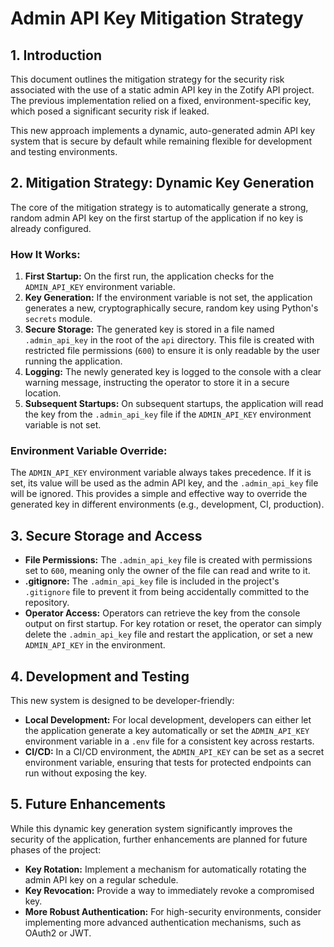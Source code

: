 # Admin API Key Mitigation Strategy

## 1. Introduction

This document outlines the mitigation strategy for the security risk associated with the use of a static admin API key in the Zotify API project. The previous implementation relied on a fixed, environment-specific key, which posed a significant security risk if leaked.

This new approach implements a dynamic, auto-generated admin API key system that is secure by default while remaining flexible for development and testing environments.

## 2. Mitigation Strategy: Dynamic Key Generation

The core of the mitigation strategy is to automatically generate a strong, random admin API key on the first startup of the application if no key is already configured.

### How It Works:

1.  **First Startup:** On the first run, the application checks for the `ADMIN_API_KEY` environment variable.
2.  **Key Generation:** If the environment variable is not set, the application generates a new, cryptographically secure, random key using Python's `secrets` module.
3.  **Secure Storage:** The generated key is stored in a file named `.admin_api_key` in the root of the `api` directory. This file is created with restricted file permissions (`600`) to ensure it is only readable by the user running the application.
4.  **Logging:** The newly generated key is logged to the console with a clear warning message, instructing the operator to store it in a secure location.
5.  **Subsequent Startups:** On subsequent startups, the application will read the key from the `.admin_api_key` file if the `ADMIN_API_KEY` environment variable is not set.

### Environment Variable Override:

The `ADMIN_API_KEY` environment variable always takes precedence. If it is set, its value will be used as the admin API key, and the `.admin_api_key` file will be ignored. This provides a simple and effective way to override the generated key in different environments (e.g., development, CI, production).

## 3. Secure Storage and Access

*   **File Permissions:** The `.admin_api_key` file is created with permissions set to `600`, meaning only the owner of the file can read and write to it.
*   **.gitignore:** The `.admin_api_key` file is included in the project's `.gitignore` file to prevent it from being accidentally committed to the repository.
*   **Operator Access:** Operators can retrieve the key from the console output on first startup. For key rotation or reset, the operator can simply delete the `.admin_api_key` file and restart the application, or set a new `ADMIN_API_KEY` in the environment.

## 4. Development and Testing

This new system is designed to be developer-friendly:

*   **Local Development:** For local development, developers can either let the application generate a key automatically or set the `ADMIN_API_KEY` environment variable in a `.env` file for a consistent key across restarts.
*   **CI/CD:** In a CI/CD environment, the `ADMIN_API_KEY` can be set as a secret environment variable, ensuring that tests for protected endpoints can run without exposing the key.

## 5. Future Enhancements

While this dynamic key generation system significantly improves the security of the application, further enhancements are planned for future phases of the project:

*   **Key Rotation:** Implement a mechanism for automatically rotating the admin API key on a regular schedule.
*   **Key Revocation:** Provide a way to immediately revoke a compromised key.
*   **More Robust Authentication:** For high-security environments, consider implementing more advanced authentication mechanisms, such as OAuth2 or JWT.
